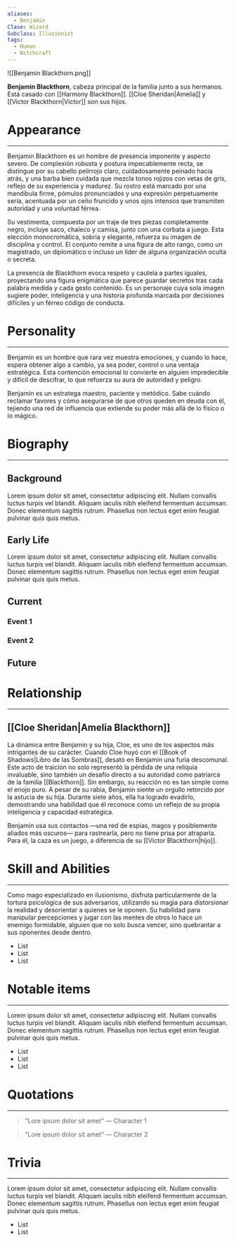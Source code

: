 ```yaml
---
aliases:
  - Benjamin
Clase: Wizard
Subclass: Illusionist
tags:
  - Human
  - Witchcraft
---
```

![[Benjamin Blackthorn.png]]

**Benjamin Blackthorn**, cabeza principal de la familia junto a sus hermanos. Está casado con [[Harmony Blackthorn]]. [[Cloe Sheridan|Amelia]] y [[Victor Blackthorn|Victor]] son sus hijos.
# Appearance
---
Benjamin Blackthorn es un hombre de presencia imponente y aspecto severo. De complexión robusta y postura impecablemente recta, se distingue por su cabello pelirrojo claro, cuidadosamente peinado hacia atrás, y una barba bien cuidada que mezcla tonos rojizos con vetas de gris, reflejo de su experiencia y madurez. Su rostro está marcado por una mandíbula firme, pómulos pronunciados y una expresión perpetuamente sería, acentuada por un ceño fruncido y unos ojos intensos que transmiten autoridad y una voluntad férrea.

Su vestimenta, compuesta por un traje de tres piezas completamente negro, incluye saco, chaleco y camisa, junto con una corbata a juego. Esta elección monocromática, sobria y elegante, refuerza su imagen de disciplina y control. El conjunto remite a una figura de alto rango, como un magistrado, un diplomático o incluso un líder de alguna organización oculta o secreta.

La presencia de Blackthorn evoca respeto y cautela a partes iguales, proyectando una figura enigmática que parece guardar secretos tras cada palabra medida y cada gesto contenido. Es un personaje cuya sola imagen sugiere poder, inteligencia y una historia profunda marcada por decisiones difíciles y un férreo código de conducta.
# Personality
---
Benjamin es un hombre que rara vez muestra emociones, y cuando lo hace, espera obtener algo a cambio, ya sea poder, control o una ventaja estratégica. Esta contención emocional lo convierte en alguien impredecible y difícil de descifrar, lo que refuerza su aura de autoridad y peligro. 

Benjamin es un estratega maestro, paciente y metódico. Sabe cuándo reclamar favores y cómo asegurarse de que otros queden en deuda con él, tejiendo una red de influencia que extiende su poder más allá de lo físico o lo mágico.
# Biography
---
## Background

Lorem ipsum dolor sit amet, consectetur adipiscing elit. Nullam convallis luctus turpis vel blandit. Aliquam iaculis nibh eleifend fermentum accumsan. Donec elementum sagittis rutrum. Phasellus non lectus eget enim feugiat pulvinar quis quis metus.
## Early Life

Lorem ipsum dolor sit amet, consectetur adipiscing elit. Nullam convallis luctus turpis vel blandit. Aliquam iaculis nibh eleifend fermentum accumsan. Donec elementum sagittis rutrum. Phasellus non lectus eget enim feugiat pulvinar quis quis metus.

## Current

### Event 1
### Event 2
## Future

# Relationship
---
## [[Cloe Sheridan|Amelia Blackthorn]]

La dinámica entre Benjamin y su hija, Cloe, es uno de los aspectos más intrigantes de su carácter. Cuando Cloe huyó con el [[Book of Shadows|Libro de las Sombras]], desató en Benjamin una furia descomunal. Este acto de traición no solo representó la pérdida de una reliquia invaluable, sino también un desafío directo a su autoridad como patriarca de la familia [[Blackthorn]]. Sin embargo, su reacción no es tan simple como el enojo puro. A pesar de su rabia, Benjamin siente un orgullo retorcido por la astucia de su hija. Durante siete años, ella ha logrado evadirlo, demostrando una habilidad que él reconoce como un reflejo de su propia inteligencia y capacidad estratégica.

Benjamin usa sus contactos —una red de espías, magos y posiblemente aliados más oscuros— para rastrearla, pero no tiene prisa por atraparla. Para él, la caza es un juego, a diferencia de su [[Victor Blackthorn|hijo]].

# Skill and Abilities
---
Como mago especializado en ilusionismo, disfruta particularmente de la tortura psicológica de sus adversarios, utilizando su magia para distorsionar la realidad y desorientar a quienes se le oponen. Su habilidad para manipular percepciones y jugar con las mentes de otros lo hace un enemigo formidable, alguien que no solo busca vencer, sino quebrantar a sus oponentes desde dentro.

- List
- List
- List
# Notable items
---
Lorem ipsum dolor sit amet, consectetur adipiscing elit. Nullam convallis luctus turpis vel blandit. Aliquam iaculis nibh eleifend fermentum accumsan. Donec elementum sagittis rutrum. Phasellus non lectus eget enim feugiat pulvinar quis quis metus.

- List
- List
- List
# Quotations
---
>"Lore ipsum dolor sit amet" — Character 1

>"Lore ipsum dolor sit amet" — Character 2

# Trivia
---
Lorem ipsum dolor sit amet, consectetur adipiscing elit. Nullam convallis luctus turpis vel blandit. Aliquam iaculis nibh eleifend fermentum accumsan. Donec elementum sagittis rutrum. Phasellus non lectus eget enim feugiat pulvinar quis quis metus.

- List
- List